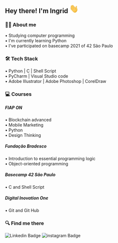## Hey there! I'm Ingrid <img src="https://raw.githubusercontent.com/devSouvik/devSouvik/master/Hi.gif" width="30" height="30" />
### 👩‍💻 About me 

• Studying computer programming<br />
• I'm currently learning Python<br />
• I've participated on basecamp 2021 of 42 São Paulo


### 🛠 Tech Stack

• Python | C | Shell Script <br />
• PyCharm | Visual Studio code <br />
• Adobe Illustrator | Adobe Photoshop | CorelDraw 


### 💻 Courses

##### FIAP ON

• Blockchain advanced <br />
• Mobile Marketing <br />
• Python <br />
• Design Thinking

##### Fundação Bradesco
• Introduction to essential programming logic<br />
• Object-oriented programming

##### Basecamp 42 São Paulo
• C and Shell Script

##### Digital Inovation One

• Git and Git Hub <br />

### 🔍 Find me there

![Linkedin Badge](https://img.shields.io/badge/LinkedIn-0077B5?style=for-the-badge&logo=linkedin&logoColor=white&link=https://www.linkedin.com/in/ingridleeabdala/)
![instagram Badge](https://img.shields.io/badge/Instagram-E4405F?style=for-the-badge&logo=instagram&logoColor=white&lin=https://www.instagram.com/ingriidlee/)
